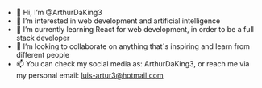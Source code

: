 - 👋 Hi, I’m @ArthurDaKing3
- 👀 I’m interested in web development and artificial intelligence
- 🌱 I’m currently learning React for web development, in order to be a full stack developer
- 💞️ I’m looking to collaborate on anything that´s inspiring and learn from different people
- 📫 You can check my social media as: ArthurDaKing3, or reach me via my personal email: luis-artur3@hotmail.com

<!---
ArthurDaKing3/ArthurDaKing3 is a ✨ special ✨ repository because its `README.md` (this file) appears on your GitHub profile.
You can click the Preview link to take a look at your changes.
--->
